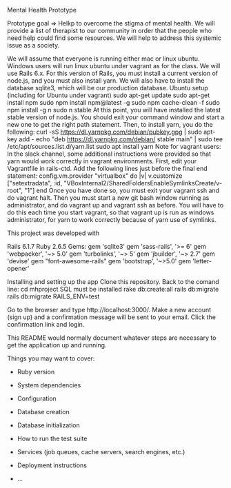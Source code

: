 Mental Health Prototype 

Prototype goal => Helkp to overcome the stigma of mental health. We will provide a list of therapist to our community in order that the people who need help could find some resources. We will help to address this systemic issue as a society.


We will assume that everyone is running either mac or linux ubuntu. Windows users will run linux ubuntu under vagrant as for the class.
We will use Rails 6.x. For this version of Rails, you must install a current version of node.js, and you must also install yarn. We will also have to install the database sqlite3, which will be our production database. Ubuntu setup (including for Ubuntu under vagrant)
sudo apt-get update
sudo apt-get install npm
sudo npm install npm@latest -g
sudo npm cache-clean -f
sudo npm install -g n
sudo n stable
At this point, you will have installed the latest stable version of node.js. You should exit your command window and start a new one to get the right path statement. Then, to install yarn, you do the following:
curl -sS https://dl.yarnpkg.com/debian/pubkey.gpg | sudo apt-key add -
echo "deb https://dl.yarnpkg.com/debian/ stable main" | sudo tee /etc/apt/sources.list.d/yarn.list
sudo apt install yarn
Note for vagrant users: In the slack channel, some additional instructions were provided so that yarn would work correctly in vagrant environments. First, edit your Vagrantfile in rails-ctd. Add the following lines just before the final end statement:
config.vm.provider "virtualbox" do |v| v.customize ["setextradata", :id, "VBoxInternal2/SharedFoldersEnableSymlinksCreate/v-root", "1"] end
Once you have done so, you must exit your vagrant ssh and do vagrant halt. Then you must start a new git bash window running as administrator, and do vagrant up and vagrant ssh as before. You will have to do this each time you start vagrant, so that vagrant up is run as windows administrator, for yarn to work correctly because of yarn use of symlinks.


This project was developed with

Rails 6.1.7
Ruby 2.6.5
Gems:
gem 'sqlite3'
gem 'sass-rails', '>= 6'
gem 'webpacker', '~> 5.0'
gem 'turbolinks', '~> 5'
gem 'jbuilder', '~> 2.7'
gem 'devise'
gem "font-awesome-rails"
gem 'bootstrap', '~>5.0'
gem 'letter-opener'

Installing and setting up the app
Clone this repository.
Back to the comand line:
cd mhproject
SQL must be installed
rake db:create:all
rails db:migrate
rails db:migrate RAILS_ENV=test

Go to the browser and type http://localhost:3000/. Make a new account (sign up) and a confirmation message will be sent to your email. Click the confirmation link and login.



This README would normally document whatever steps are necessary to get the
application up and running.

Things you may want to cover:

* Ruby version

* System dependencies

* Configuration

* Database creation

* Database initialization

* How to run the test suite

* Services (job queues, cache servers, search engines, etc.)

* Deployment instructions

* ...
